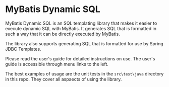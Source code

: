 # MyBatis Dynamic SQL
MyBatis Dynamic SQL is an SQL templating library that makes it easier to execute dynamic SQL with MyBatis.  It generates SQL that is formatted in such a way that it can be directly executed by MyBatis.

The library also supports generating SQL that is formatted for use by Spring JDBC Templates.

Please read the user's guide for detailed instructions on use.  The user's guide is accessible through menu links to the left.

The best examples of usage are the unit tests in the `src\test\java` directory in this repo.  They cover all aspaects of using the library.
